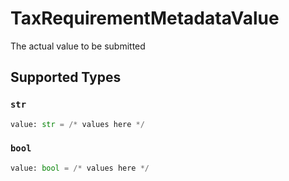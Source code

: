 # TaxRequirementMetadataValue

The actual value to be submitted


## Supported Types

### `str`

```python
value: str = /* values here */
```

### `bool`

```python
value: bool = /* values here */
```

